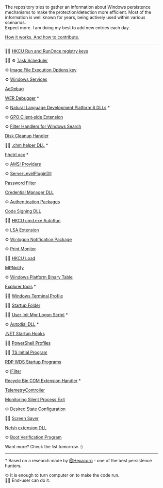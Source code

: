 <!-- NO WORRIES ABOUT EDITING THIS FILE. I WILL UPDATE IT WHEN NEW FILE WITH DETAILS IS ADDED -->
The repository tries to gather an information about Windows persistence mechanisms to make the protection/detection more efficient. Most of the information is well known for years, being actively used within various scenarios.  
Expect more. I am doing my best to add new entries each day.  

[How it works. And how to contribute.](HowItWorks.md)

* * *
<!-- NO WORRIES ABOUT EDITING THIS FILE. I WILL UPDATE IT WHEN NEW FILE WITH DETAILS IS ADDED -->

👨‍💼 [HKCU Run and RunOnce registry keys](Data/run.md) 

<!-- [HKLM `Run` and `RunOnce` registry keys](Data/runonce.md) -->

👨‍💼 ⚙ [Task Scheduler](Data/taskscheduler.md) 

⚙ [Image File Execution Options key](Data/ifeo.md) 

⚙ [Windows Services](Data/services.md) 

[AeDebug](Data/aedebug.md)

[WER Debugger](Data/wer_debugger.md) *

⚙ [Natural Language Development Platform 6 DLLs](Data/naturallanguage6.md) *

⚙ [GPO Client-side Extension](Data/gpoextension.md)

⚙ [Filter Handlers for Windows Search](Data/ifilters.md)

[Disk Cleanup Handler](Data/diskcleanuphandler.md)

👨‍💼 [.chm helper DLL](Data/htmlhelpauthor.md) *

[hhctrl.ocx](Data/hhctrl.md) *

⚙ [AMSI Providers](Data/amsi.md)

⚙ [ServerLevelPluginDll](Data/serverlevelplugindll.md)

[Password Filter](Data/passwordfilter.md)

[Credential Manager DLL](Data/credmandll.md)

⚙ [Authentication Packages](Data/authenticationpackages.md)

[Code Signing DLL](Data/codesigning.md)

👨‍💼 [HKCU cmd.exe AutoRun](Data/cmdautorun.md)

⚙ [LSA Extension](Data/lsaaextension.md)

⚙ [Winlogon Notification Package](Data/winlogonnotificationpackage.md)

⚙ [Print Monitor](Data/printmonitor.md)

👨‍💼 [HKCU Load](Data/windowsload.md)

[MPNotify](Data/mpnotify.md)

⚙ [Windows Platform Binary Table](Data/wpbbin.md)

[Explorer tools](Data/explorertools.md) *

👨‍💼 [Windows Terminal Profile](Data/windowsterminalprofile.md)

👨‍💼 [Startup Folder](Data/startupfolder.md)

👨‍💼 [User Init Mpr Logon Script](Data/userinitmprlogonscript.md) *

⚙ [Autodial DLL](Data/autodialdll.md) *

[.NET Startup Hooks](Data/dotnetstartuphooks.md)

👨‍💼 [PowerShell Profiles](Data/powershellprofile.md)

👨‍💼 [TS Initial Program](Data/tsinitialprogram.md)

[RDP WDS Startup Programs](Data/rdpwdstartupprograms.md)

⚙ [IFilter](Data/ifilter.md)

[Recycle Bin COM Extension Handler](Data/recyclebin.md) *

[TelemetryController](Data/telemetrycontroller.md)

[Monitoring Silent Process Exit](Data/silentexitmonitor.md)

⚙ [Desired State Configuration](Data/desiredstateconfiguration.md)

👨‍💼 [Screen Saver](Data/screensaver.md)

[Netsh extension DLL](Data/netsh.md)

⚙ [Boot Verification Program](Data/bootverificationprogram.md)

<!-- NO WORRIES ABOUT EDITING THIS FILE. I WILL UPDATE IT WHEN NEW FILE WITH DETAILS IS ADDED -->

Want more? Check the list tomorrow. :)

* * *

\* Based on a research made by [@Hexacorn](https://twitter.com/Hexacorn) - one of the best persistence hunters.


⚙ It is enough to turn computer on to make the code run.  
👨‍💼 End-user can do it.  
 
